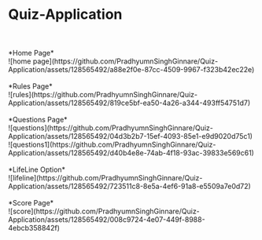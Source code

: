 # Quiz-Application
<br/>
<br/>
*Home Page*
<br/>
![home page](https://github.com/PradhyumnSinghGinnare/Quiz-Application/assets/128565492/a88e2f0e-87cc-4509-9967-f323b42ec22e)

<br/>
<br/>
*Rules Page*
<br/>
![rules](https://github.com/PradhyumnSinghGinnare/Quiz-Application/assets/128565492/819ce5bf-ea50-4a26-a344-493ff54751d7)

<br/>
<br/>
*Questions Page*
<br/>
![questions](https://github.com/PradhyumnSinghGinnare/Quiz-Application/assets/128565492/04d3b2b7-15ef-4093-85e1-e9d9020d75c1)
<br/>
![questions1](https://github.com/PradhyumnSinghGinnare/Quiz-Application/assets/128565492/d40b4e8e-74ab-4f18-93ac-39833e569c61)

<br/>
<br/>
*LifeLine Option*
<br/>
![lifeline](https://github.com/PradhyumnSinghGinnare/Quiz-Application/assets/128565492/723511c8-8e5a-4ef6-91a8-e5509a7e0d72)

<br/>
<br/>
*Score Page*
<br/>
![score](https://github.com/PradhyumnSinghGinnare/Quiz-Application/assets/128565492/008c9724-4e07-449f-8988-4ebcb358842f)
